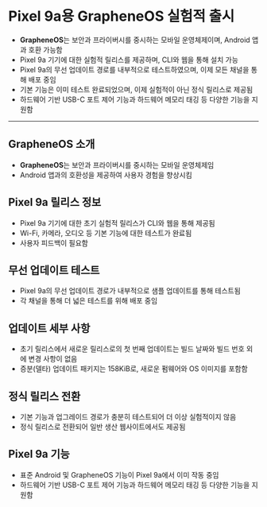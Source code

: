 # Pixel 9a용 GrapheneOS 실험적 출시


* **GrapheneOS**는 보안과 프라이버시를 중시하는 모바일 운영체제이며, Android 앱과 호환 가능함
* Pixel 9a 기기에 대한 실험적 릴리스를 제공하며, CLI와 웹을 통해 설치 가능
* Pixel 9a의 무선 업데이트 경로를 내부적으로 테스트하였으며, 이제 모든 채널을 통해 배포 중임
* 기본 기능은 이미 테스트 완료되었으며, 이제 실험적이 아닌 정식 릴리스로 제공됨
* 하드웨어 기반 USB-C 포트 제어 기능과 하드웨어 메모리 태깅 등 다양한 기능을 지원함

---

GrapheneOS 소개
-------------

* **GrapheneOS**는 보안과 프라이버시를 중시하는 모바일 운영체제임
* Android 앱과의 호환성을 제공하여 사용자 경험을 향상시킴

Pixel 9a 릴리스 정보
---------------

* Pixel 9a 기기에 대한 초기 실험적 릴리스가 CLI와 웹을 통해 제공됨
* Wi-Fi, 카메라, 오디오 등 기본 기능에 대한 테스트가 완료됨
* 사용자 피드백이 필요함

무선 업데이트 테스트
-----------

* Pixel 9a의 무선 업데이트 경로가 내부적으로 샘플 업데이트를 통해 테스트됨
* 각 채널을 통해 더 넓은 테스트를 위해 배포 중임

업데이트 세부 사항
----------

* 초기 릴리스에서 새로운 릴리스로의 첫 번째 업데이트는 빌드 날짜와 빌드 번호 외에 변경 사항이 없음
* 증분(델타) 업데이트 패키지는 158KiB로, 새로운 펌웨어와 OS 이미지를 포함함

정식 릴리스 전환
---------

* 기본 기능과 업그레이드 경로가 충분히 테스트되어 더 이상 실험적이지 않음
* 정식 릴리스로 전환되어 일반 생산 웹사이트에서도 제공됨

Pixel 9a 기능
-----------

* 표준 Android 및 GrapheneOS 기능이 Pixel 9a에서 이미 작동 중임
* 하드웨어 기반 USB-C 포트 제어 기능과 하드웨어 메모리 태깅 등 다양한 기능을 지원함
